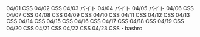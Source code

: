 04/01
CSS
04/02
CSS
04/03
バイト
04/04
バイト
04/05
バイト
04/06
CSS
04/07
CSS
04/08
CSS
04/09
CSS
04/10
CSS
04/11
CSS
04/12
CSS
04/13
CSS
04/14
CSS
04/15
CSS
04/16
CSS
04/17
CSS
04/18
CSS
04/19
CSS
04/20
CSS
04/21
CSS
04/22
CSS
04/23
CSS・bashrc
